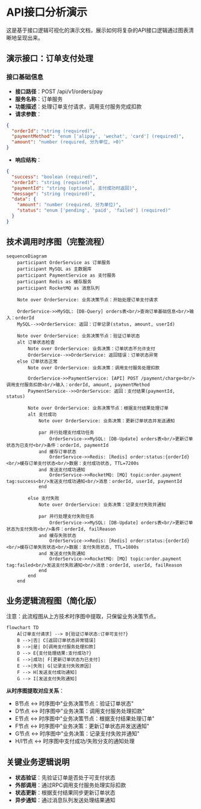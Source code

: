 # API接口分析演示

这是基于接口逻辑可视化的演示文档，展示如何将复杂的API接口逻辑通过图表清晰地呈现出来。

## 演示接口：订单支付处理

### 接口基础信息
- **接口路径**：POST /api/v1/orders/pay
- **服务名称**：订单服务
- **功能描述**：处理订单支付请求，调用支付服务完成扣款
- **请求参数**：
```json
{
  "orderId": "string (required)",
  "paymentMethod": "enum ['alipay', 'wechat', 'card'] (required)",
  "amount": "number (required, 分为单位, >0)"
}
```

- **响应结构**：
```json
{
  "success": "boolean (required)",
  "orderId": "string (required)",
  "paymentId": "string (optional, 支付成功时返回)",
  "message": "string (required)",
  "data": {
    "amount": "number (required, 分为单位)",
    "status": "enum ['pending', 'paid', 'failed'] (required)"
  }
}
```

## 技术调用时序图（完整流程）

```mermaid
sequenceDiagram
    participant OrderService as 订单服务
    participant MySQL as 主数据库
    participant PaymentService as 支付服务
    participant Redis as 缓存服务
    participant RocketMQ as 消息队列
    
    Note over OrderService: 业务决策节点：开始处理订单支付请求
    
    OrderService->>MySQL: [DB-Query] orders表<br/>查询订单基础信息<br/>输入：orderId
    MySQL-->>OrderService: 返回：订单记录(status, amount, userId)
    
    Note over OrderService: 业务决策节点：验证订单状态
    alt 订单状态检查
        Note over OrderService: 业务决策：订单状态不允许支付
        OrderService-->>OrderService: 返回错误：订单状态异常
    else 订单状态正常
        Note over OrderService: 业务决策：调用支付服务处理扣款
        
        OrderService->>PaymentService: [API] POST /payment/charge<br/>调用支付服务扣款<br/>输入：orderId, amount, paymentMethod
        PaymentService-->>OrderService: 返回：支付结果(paymentId, status)
        
        Note over OrderService: 业务决策节点：根据支付结果处理订单
        alt 支付成功
            Note over OrderService: 业务决策：更新订单状态并发送通知
            
            par 并行处理支付成功任务
                OrderService->>MySQL: [DB-Update] orders表<br/>更新订单状态为已支付<br/>条件：orderId, paymentId
            and 缓存订单状态
                OrderService->>Redis: [Redis] order:status:{orderId}<br/>缓存订单支付状态<br/>数据：支付成功状态, TTL=7200s
            and 发送支付成功通知
                OrderService->>RocketMQ: [MQ] topic:order.payment tag:success<br/>发送支付成功通知<br/>消息：orderId, userId, paymentId
            end
            
        else 支付失败
            Note over OrderService: 业务决策：记录支付失败并通知
            
            par 并行处理支付失败任务
                OrderService->>MySQL: [DB-Update] orders表<br/>更新订单状态为支付失败<br/>条件：orderId, failReason
            and 缓存失败状态
                OrderService->>Redis: [Redis] order:status:{orderId}<br/>缓存订单失败状态<br/>数据：支付失败状态, TTL=1800s
            and 发送支付失败通知
                OrderService->>RocketMQ: [MQ] topic:order.payment tag:failed<br/>发送支付失败通知<br/>消息：orderId, userId, failReason
            end
        end
    end
```

## 业务逻辑流程图（简化版）

注意：此流程图从上方技术时序图中提取，只保留业务决策节点。

```mermaid
flowchart TD
    A[订单支付请求] --> B{验证订单状态:订单可支付?}
    B -->|否| C[返回订单状态异常错误]
    B -->|是| D[调用支付服务处理扣款]
    D --> E{支付处理结果:支付成功?}
    E -->|成功| F[更新订单状态为已支付]
    E -->|失败| G[记录支付失败原因]
    F --> H[发送支付成功通知]
    G --> I[发送支付失败通知]
```

**从时序图提取对应关系**：
- B节点 ↔️ 时序图中"业务决策节点：验证订单状态"
- D节点 ↔️ 时序图中"业务决策：调用支付服务处理扣款"
- E节点 ↔️ 时序图中"业务决策节点：根据支付结果处理订单"
- F节点 ↔️ 时序图中"业务决策：更新订单状态并发送通知"
- G节点 ↔️ 时序图中"业务决策：记录支付失败并通知"
- H/I节点 ↔️ 时序图中支付成功/失败分支的通知处理

## 关键业务逻辑说明

- **状态验证**：先验证订单是否处于可支付状态
- **外部调用**：通过RPC调用支付服务处理实际扣款
- **状态更新**：根据支付结果同步更新订单状态
- **异步通知**：通过消息队列发送处理结果通知
